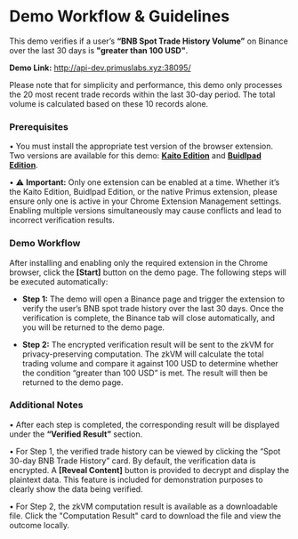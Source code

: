 # Demo Workflow & Guidelines

This demo verifies if a user’s **“BNB Spot Trade History Volume”** on Binance over the last 30 days is **"greater than 100 USD"**. 

**Demo Link:** http://api-dev.primuslabs.xyz:38095/

Please note that for simplicity and performance, this demo only processes the 20 most recent trade records within the last 30-day period. The total volume is calculated based on these 10 records alone.

### Prerequisites

•	You must install the appropriate test version of the browser extension. Two versions are available for this demo: **[Kaito Edition](https://github.com/primus-labs/DVC-example-frontend/blob/main/extensions/Kaito.zip)** and **[Buidlpad Edition](https://github.com/primus-labs/DVC-example-frontend/blob/main/extensions/Buidlpad.zip)**.

•	⚠️ **Important:** Only one extension can be enabled at a time. Whether it’s the Kaito Edition, Buidlpad Edition, or the native Primus extension, please ensure only one is active in your Chrome Extension Management settings. Enabling multiple versions simultaneously may cause conflicts and lead to incorrect verification results.

### Demo Workflow

After installing and enabling only the required extension in the Chrome browser, click the **[Start]** button on the demo page. The following steps will be executed automatically:

- **Step 1:**	The demo will open a Binance page and trigger the extension to verify the user’s BNB spot trade history over the last 30 days. Once the verification is complete, the Binance tab will close automatically, and you will be returned to the demo page.

- **Step 2:**	The encrypted verification result will be sent to the zkVM for privacy-preserving computation. The zkVM will calculate the total trading volume and compare it against 100 USD to determine whether the condition “greater than 100 USD” is met. The result will then be returned to the demo page.

### Additional Notes

•	After each step is completed, the corresponding result will be displayed under the **“Verified Result”** section.

•	For Step 1, the verified trade history can be viewed by clicking the “Spot 30-day BNB Trade History” card. By default, the verification data is encrypted. A **[Reveal Content]** button is provided to decrypt and display the plaintext data. This feature is included for demonstration purposes to clearly show the data being verified.

•	For Step 2, the zkVM computation result is available as a downloadable file. Click the "Computation Result" card to download the file and view the outcome locally.
